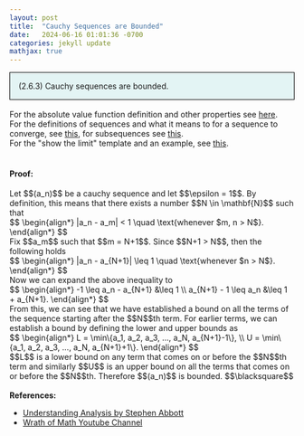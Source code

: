 ```yaml
---
layout: post
title:  "Cauchy Sequences are Bounded"
date:   2024-06-16 01:01:36 -0700
categories: jekyll update
mathjax: true
---
```

<div style="background-color: #E3F4F4; padding: 15px 15px 15px 15px; border:1px solid black;">
  (2.6.3) Cauchy sequences are bounded.
</div>
<br>
<!------------------------------------------------------------------------------------>
For the absolute value function definition and other properties see <a href="https://strncat.github.io/jekyll/update/2024/05/26/analysis-absolute-value-properties.html">here</a>.
<br>
For the definitions of sequences and what it means to for a sequence to converge, see <a href="https://strncat.github.io/jekyll/update/2024/05/21/analysis-seq-definitions.html">this</a>, for subsequences see <a href="https://strncat.github.io/jekyll/update/2024/02/10/analysis-seq-subsequences.html">this</a>.
<br>
For the "show the limit" template and an example, see <a href="https://strncat.github.io/jekyll/update/2024/05/12/analysis-seq-limit-template.html">this</a>.
<br> 
<br>
<!------------------------------------------------------------------------------------>
<h4><b>Proof:</b></h4>
Let $$(a_n)$$ be a cauchy sequence and let $$\epsilon = 1$$. By definition, this means that there exists a number $$N \in \mathbf{N}$$ such that
<div>
	$$
	\begin{align*}
	|a_n - a_m| < 1 \quad \text{whenever $m, n > N$}.
	\end{align*}
	$$
</div>
Fix $$a_m$$ such that $$m = N+1$$. Since $$N+1 > N$$, then the following holds
<div>
	$$
	\begin{align*}
	|a_n - a_{N+1}| \leq 1 \quad \text{whenever $n > N$}.
	\end{align*}
	$$
</div>
Now we can expand the above inequality to
<div>
	$$
	\begin{align*}
	-1 \leq a_n - a_{N+1} &\leq 1 \\
	a_{N+1} - 1 \leq a_n &\leq 1 + a_{N+1}.
	\end{align*}
	$$
</div>
From this, we can see that we have established a bound on all the terms of the sequence starting after the $$N$$th term. For earlier terms, we can establish a bound by defining the lower and upper bounds as
<div>
	$$
	\begin{align*}
	L = \min\{a_1, a_2, a_3, ..., a_N, a_{N+1}-1\}, \\
	U = \min\{a_1, a_2, a_3, ..., a_N, a_{N+1}+1\}.
	\end{align*}
	$$
</div>
$$L$$ is a lower bound on any term that comes on or before the $$N$$th term and similarly $$U$$ is an upper bound on all the terms that comes on or before the $$N$$th. Therefore $$(a_n)$$ is bounded. $$\blacksquare$$
<br>
<br>
<!------------------------------------------------------------------------------------>
<b>References:</b>
<ul>
<li><a href="https://www.amazon.com/Understanding-Analysis-Undergraduate-Texts-Mathematics/dp/1493927116">Understanding Analysis by Stephen Abbott</a></li>
<li><a href="https://www.youtube.com/watch?v=1h_CErk0NFs">Wrath of Math Youtube Channel</a></li>
</ul>